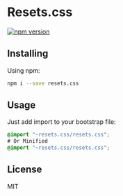 
# Resets.css
[![npm version](https://badge.fury.io/js/resets.css.svg)](https://badge.fury.io/js/resets.css)

## Installing
Using npm:
```bash
npm i --save resets.css
```

## Usage
Just add import to your bootstrap file:
```css
@import "~resets.css/resets.css";
# Or Minified
@import "~resets.css/resets.css";
```

## License
MIT
